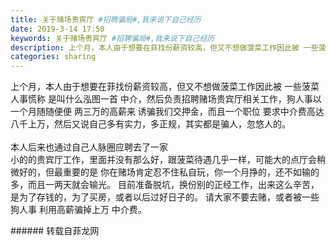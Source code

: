 ```yaml
---
title: 关于赌场贵宾厅 #招聘骗局#,我来说下自己经历
date: 2019-3-14 17:50
keywords: 关于赌场贵宾厅 #招聘骗局#,我来说下自己经历
description: 上个月，本人由于想要在菲找份薪资较高，但又不想做菠菜工作因此被 一些菠菜人事慌称 是叫什么泓图一首 中介，然后负责招聘赌场贵宾厅相关工作，狗人事以 一个月随随便便 两三万的高薪来 诱骗我们交押金，而且一个职位 要求中介费高达 八千上万，然后
categories: sharing
---
```

<td class="t_f" id="postmessage_3225029">

上个月，本人由于想要在菲找份薪资较高，但又不想做菠菜工作因此被 一些菠菜人事慌称 是叫什么泓图一首 中介，然后负责招聘赌场贵宾厅相关工作，狗人事以 一个月随随便便 两三万的高薪来 诱骗我们交押金，而且一个职位 要求中介费高达 八千上万，然后又说自己多有实力，多正规，其实都是骗人，忽悠人的。 <br/>
<br/>
本人后来也通过自己人脉圈应聘去了一家<br/>
小的的贵宾厅工作，里面并没有那么好，跟菠菜待遇几乎一样，可能大的点厅会稍微好的，但最重要的是 你在赌场肯定忍不住私自玩，你一个月挣的，还不如输的多，而且一两天就会输光。 目前准备脱坑，换份别的正经工作，出来这么辛苦，是为了存钱的，为了买房，或者以后过好日子的。 请大家不要去赌，或者被一些狗人事 利用高薪骗掉上万 中介费。<br/>
</td>
###### 转载自菲龙网